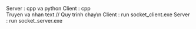 Server : cpp va python 
Client : cpp   
Truyen va nhan text
// Quy trinh chay\n
Client : run socket_client.exe
Server : run socket_server.exe
